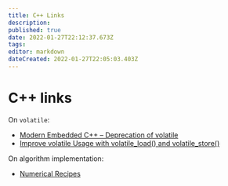 ```yaml
---
title: C++ Links
description: 
published: true
date: 2022-01-27T22:12:37.673Z
tags: 
editor: markdown
dateCreated: 2022-01-27T22:05:03.403Z
---
```


# C++ links


On `volatile`:
* [Modern Embedded C++ – Deprecation of volatile](https://blog.feabhas.com/2021/05/modern-embedded-c-deprecation-of-volatile/#more-3495)
* [Improve volatile Usage with volatile_load() and volatile_store()](https://embeddedartistry.com/blog/2019/03/11/improve-volatile-usage-with-volatile_load-and-volatile_store/)

On algorithm implementation:
* [Numerical Recipes](http://numerical.recipes/)